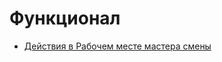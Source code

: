 # Функционал

- [Действия в Рабочем месте мастера смены](WorkPlaceOfShiftWizard/WorkPlaceOfShiftWizard.md)